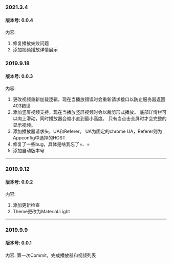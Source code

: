 ### 2021.3.4
#### 版本号: 0.0.4

内容:
1. 修复播放失败问题
2. 添加视频播放详情展示


### 2019.9.18
#### 版本号: 0.0.3

内容:
1. 更改视频重新加载逻辑，现在当播放错误时会重新请求接口以防止服务器返回403错误
2. 添加竖屏视频支持，现在当播放竖屏视频时会以裁剪形式播放。
底部详情栏可以向上滑动，同时播放器会缩小直到最小高度。
只有当点击全屏时才会完整的显示视频。
3. 添加播放器请求头，UA和Referer。
UA为固定的chrome UA，Referer则为Appconfig中选择的HOST
4. 修复了一些bug，具体是啥我忘了=、=
5. 添加自动版本号

------
### 2019.9.12
#### 版本号: 0.0.2

内容:
1. 添加更新检查
2. Theme更改为Material.Light

------
### 2019.9.9
#### 版本号: 0.0.1

内容:
第一次Commit，完成播放器和视频列表